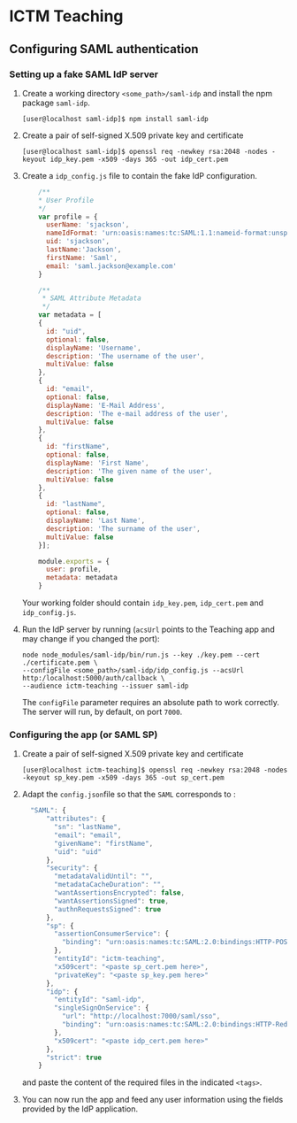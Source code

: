 # ICTM Teaching

## Configuring SAML authentication
### Setting up a fake SAML IdP server 

1. Create a working directory `<some_path>/saml-idp` and install the npm package `saml-idp`.

    ```shell
    [user@localhost saml-idp]$ npm install saml-idp
    ```
1. Create a pair of self-signed X.509 private key and certificate

    ```shell
    [user@localhost saml-idp]$ openssl req -newkey rsa:2048 -nodes -keyout idp_key.pem -x509 -days 365 -out idp_cert.pem
    ```
1. Create a `idp_config.js` file to contain the fake IdP configuration.
    ```javascript
        /**
        * User Profile
        */
        var profile = {
          userName: 'sjackson',
          nameIdFormat: 'urn:oasis:names:tc:SAML:1.1:nameid-format:unspecified',
          uid: 'sjackson',
          lastName:'Jackson',
          firstName: 'Saml',
          email: 'saml.jackson@example.com'
        }

        /**
         * SAML Attribute Metadata
         */
        var metadata = [
        {
          id: "uid",
          optional: false,
          displayName: 'Username',
          description: 'The username of the user',
          multiValue: false
        },
        {
          id: "email",
          optional: false,
          displayName: 'E-Mail Address',
          description: 'The e-mail address of the user',
          multiValue: false
        },
        {
          id: "firstName",
          optional: false,
          displayName: 'First Name',
          description: 'The given name of the user',
          multiValue: false
        },
        {
          id: "lastName",
          optional: false,
          displayName: 'Last Name',
          description: 'The surname of the user',
          multiValue: false
        }];

        module.exports = {
          user: profile,
          metadata: metadata
        }
      ```
   Your working folder should contain `idp_key.pem`, `idp_cert.pem` and `idp_config.js`.
1. Run the IdP server by running (`acsUrl` points to the Teaching app and may change if you changed the port):
    ```shell
    node node_modules/saml-idp/bin/run.js --key ./key.pem --cert ./certificate.pem \
    --configFile <some_path>/saml-idp/idp_config.js --acsUrl http:/localhost:5000/auth/callback \
    --audience ictm-teaching --issuer saml-idp
    ```
    The `configFile` parameter requires an absolute path to work correctly. The server will run, by default, on port `7000`.

### Configuring the app (or SAML SP)

1. Create a pair of self-signed X.509 private key and certificate

    ```shell
    [user@localhost ictm-teaching]$ openssl req -newkey rsa:2048 -nodes -keyout sp_key.pem -x509 -days 365 -out sp_cert.pem
    ```

1. Adapt the `config.json`file so that the `SAML` corresponds to :
    ```javascript
      "SAML": {
          "attributes": {
            "sn": "lastName",
            "email": "email",
            "givenName": "firstName",
            "uid": "uid"
          },
          "security": {
            "metadataValidUntil": "",
            "metadataCacheDuration": "",
            "wantAssertionsEncrypted": false,
            "wantAssertionsSigned": true,
            "authnRequestsSigned": true
          },
          "sp": {
            "assertionConsumerService": {
              "binding": "urn:oasis:names:tc:SAML:2.0:bindings:HTTP-POST"
            },
            "entityId": "ictm-teaching",
            "x509cert": "<paste sp_cert.pem here>",
            "privateKey": "<paste sp_key.pem here>"
          },
          "idp": {
            "entityId": "saml-idp",
            "singleSignOnService": {
              "url": "http://localhost:7000/saml/sso",
              "binding": "urn:oasis:names:tc:SAML:2.0:bindings:HTTP-Redirect"
            },
            "x509cert": "<paste idp_cert.pem here>"
          },
          "strict": true
        }
     ```
     and paste the content of the required files in the indicated `<tags>`.
     
1. You can now run the app and feed any user information using the fields provided by the IdP application.
